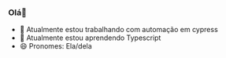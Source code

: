 ### Olá👋

- 🔭 Atualmente estou trabalhando com automação em cypress
- 🌱 Atualmente estou aprendendo Typescript
- 😄 Pronomes: Ela/dela
